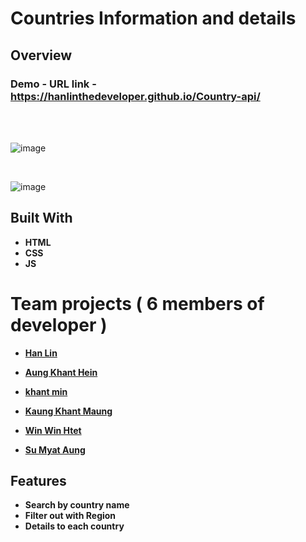 # Countries Information and details 

## Overview

  <h3>   Demo - URL link -
    <a href="https://hanlinthedeveloper.github.io/Country-api/">
   https://hanlinthedeveloper.github.io/Country-api/
    </a>
  </h3>
  
<br/>
<br/>

![image](https://user-images.githubusercontent.com/108873224/194704152-1d510bbc-dc36-42f9-91b4-dd6e12937033.png)

<br/>

![image](https://user-images.githubusercontent.com/108873224/194704194-d2c14d9f-4b07-4fac-bcd5-1b078fbf22b6.png)


## Built With

- **HTML**
- **CSS**
- **JS**

# Team projects  ( 6 members of developer )

- **[Han Lin](https://www.github.com/HanlinTheDEVELOPER)**

- **[Aung Khant Hein](https://www.github.com/AungKhantHein314)**

- **[khant min](https://www.github.com/khant-min)**

- **[Kaung Khant Maung](https://www.github.com/OFFICIALCALEB)**

- **[Win Win Htet](https://www.github.com/Win-maker)**

- **[Su Myat Aung](https://www.github.com/sumyat-aung)**

## Features 

- **Search by country name**
- **Filter out with Region**
- **Details to each country**

